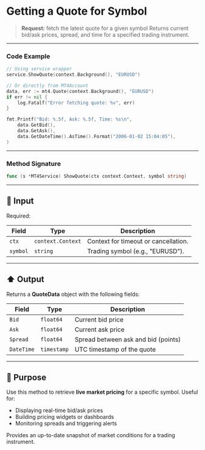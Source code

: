 # Getting a Quote for Symbol

> **Request:** fetch the latest quote for a given symbol
> Returns current bid/ask prices, spread, and time for a specified trading instrument.

---

### Code Example

```go
// Using service wrapper
service.ShowQuote(context.Background(), "EURUSD")

// Or directly from MT4Account
data, err := mt4.Quote(context.Background(), "EURUSD")
if err != nil {
    log.Fatalf("Error fetching quote: %v", err)
}

fmt.Printf("Bid: %.5f, Ask: %.5f, Time: %s\n",
    data.GetBid(),
    data.GetAsk(),
    data.GetDateTime().AsTime().Format("2006-01-02 15:04:05"),
)
```

---

### Method Signature

```go
func (s *MT4Service) ShowQuote(ctx context.Context, symbol string)
```

---

## 🔽 Input

Required:

| Field    | Type              | Description                          |
| -------- | ----------------- | ------------------------------------ |
| `ctx`    | `context.Context` | Context for timeout or cancellation. |
| `symbol` | `string`          | Trading symbol (e.g., "EURUSD").     |

---

## ⬆️ Output

Returns a **QuoteData** object with the following fields:

| Field      | Type        | Description                         |
| ---------- | ----------- | ----------------------------------- |
| `Bid`      | `float64`   | Current bid price                   |
| `Ask`      | `float64`   | Current ask price                   |
| `Spread`   | `float64`   | Spread between ask and bid (points) |
| `DateTime` | `timestamp` | UTC timestamp of the quote          |

---

## 🎯 Purpose

Use this method to retrieve **live market pricing** for a specific symbol.
Useful for:

* Displaying real-time bid/ask prices
* Building pricing widgets or dashboards
* Monitoring spreads and triggering alerts

Provides an up-to-date snapshot of market conditions for a trading instrument.

